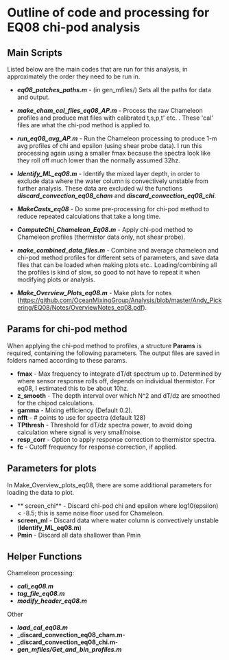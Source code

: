 
# Outline of code and processing for EQ08 chi-pod analysis

## Main Scripts
Listed below are the main codes that are run for this analysis, in approximately the order they need to be run in. 

-  _**eq08_patches_paths.m**_ - (in gen_mfiles/) Sets all the paths for data and output.

-  _**make_cham_cal_files_eq08_AP.m**_ - Process the raw Chameleon profiles and produce mat files with calibrated t,s,p,t' etc. . These 'cal' files are what the chi-pod method is applied to.

-  _**run_eq08_avg_AP.m**_ - Run the Chameleon processing to produce 1-m avg profiles of chi and epsilon (using shear probe data). I run this processing again using a smaller fmax because the spectra look like they roll off much lower than the normally assumed 32hz.

- _**Identify_ML_eq08.m**_ - Identify the mixed layer depth, in order to exclude data where the water column is convectively unstable from further analysis. These data are excluded w/ the functions _**discard_convection_eq08_cham**_ and _**discard_convection_eq08_chi**_.

- _**MakeCasts_eq08**_ - Do some pre-processing for chi-pod method to reduce repeated calculations that take a long time.

-  _**ComputeChi_Chameleon_Eq08.m**_  - Apply chi-pod method to Chameleon profiles (thermistor data only, not shear probe).

- _**make_combined_data_files.m**_  - Combine and average chameleon and chi-pod method profiles for different sets of parameters, and save data files that can be loaded when making plots etc.. Loading/combining all the profiles is kind of slow, so good to not have to repeat it when modifying plots or analysis.

-  _**Make_Overview_Plots_eq08.m**_ - Make plots for notes (<https://github.com/OceanMixingGroup/Analysis/blob/master/Andy_Pickering/EQ08/Notes/OverviewNotes_eq08.pdf>).


## Params for chi-pod method
When applying the chi-pod method to profiles, a structure **Params** is required, containing the following parameters. The output files are saved in folders named according to these params.
- **fmax** - Max frequency to integrate dT/dt spectrum up to. Determined by where sensor response rolls off, depends on individual thermistor. For eq08, I estimated this to be about 10hz.
- **z_smooth** - The depth interval over which N^2 and dT/dz are smoothed for the chipod calculations.
- **gamma** - Mixing efficiency (Default 0.2).
- **nfft** - # points to use for spectra (default 128)
- **TPthresh** - Threshold for dT/dz spectra power, to avoid doing calculation where signal is very small/noise.
- **resp_corr** - Option to apply response correction to thermistor spectra. 
- **fc** - Cutoff frequency for response correction, if applied.

## Parameters for plots
In Make_Overview_plots_eq08, there are some additional parameters for loading the data to plot.
- ** screen_chi** - Discard chi-pod chi and epsilon where log10(epsilon) < -8.5; this is same noise floor used for Chameleon.
- **screen_ml** - Discard data where water column is convectively unstable (**Identify_ML_eq08.m**)
- **Pmin** - Discard all data shallower than Pmin

## Helper Functions

Chameleon processing:
- _**cali_eq08.m**_
- _**tag_file_eq08.m**_
- _**modify_header_eq08.m**_

Other 
- _**load_cal_eq08.m**_
- _**discard_convection_eq08_cham.m**-
- _**discard_convection_eq08_chi.m**-
- _**gen_mfiles/Get_and_bin_profiles.m**_
